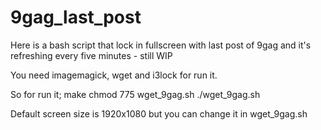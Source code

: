# 9gag_last_post

Here is a bash script that lock in fullscreen with last post of 9gag and it's refreshing every five minutes - still WIP

You need imagemagick, wget and i3lock for run it.

So for run it;
make
chmod 775 wget_9gag.sh
./wget_9gag.sh


Default screen size is 1920x1080 but you can change it in wget_9gag.sh